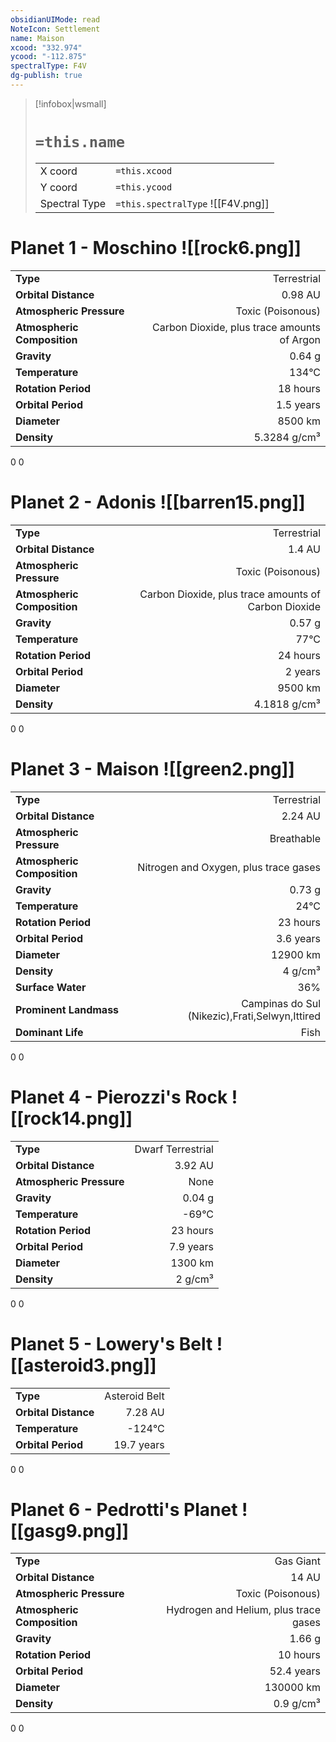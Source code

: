 ```yaml
---
obsidianUIMode: read
NoteIcon: Settlement
name: Maison
xcood: "332.974"
ycood: "-112.875"
spectralType: F4V
dg-publish: true
---
```

> [!infobox|wsmall]
> # `=this.name`
> | | |
> | - | - |
> | X coord | `=this.xcood` |
> | Y coord| `=this.ycood` |
> | Spectral Type | `=this.spectralType` ![[F4V.png]] |

# Planet 1 - Moschino ![[rock6.png]]
|                             |                           |
| --------------------------- | -------------------------:|
| **Type**                    |             Terrestrial |
| **Orbital Distance**        |   0.98 AU |
| **Atmospheric Pressure**    |       Toxic (Poisonous) |
| **Atmospheric Composition** |      Carbon Dioxide, plus trace amounts of Argon |
| **Gravity**                 |        0.64 g |
| **Temperature**             |    134°C |
| **Rotation Period**         |  18 hours |
| **Orbital Period** | 1.5 years |
| **Diameter**                |      8500 km | 
| **Density**                 |    5.3284 g/cm³ |



0
0



# Planet 2 - Adonis ![[barren15.png]]
|                             |                           |
| --------------------------- | -------------------------:|
| **Type**                    |             Terrestrial |
| **Orbital Distance**        |   1.4 AU |
| **Atmospheric Pressure**    |       Toxic (Poisonous) |
| **Atmospheric Composition** |      Carbon Dioxide, plus trace amounts of Carbon Dioxide |
| **Gravity**                 |        0.57 g |
| **Temperature**             |    77°C |
| **Rotation Period**         |  24 hours |
| **Orbital Period** | 2 years |
| **Diameter**                |      9500 km | 
| **Density**                 |    4.1818 g/cm³ |



0
0



# Planet 3 - Maison ![[green2.png]]
|                             |                           |
| --------------------------- | -------------------------:|
| **Type**                    |             Terrestrial |
| **Orbital Distance**        |   2.24 AU |
| **Atmospheric Pressure**    |       Breathable |
| **Atmospheric Composition** |      Nitrogen and Oxygen, plus trace gases |
| **Gravity**                 |        0.73 g |
| **Temperature**             |    24°C |
| **Rotation Period**         |  23 hours |
| **Orbital Period** | 3.6 years |
| **Diameter**                |      12900 km | 
| **Density**                 |    4 g/cm³ |
| **Surface Water**           |           36% | 
| **Prominent Landmass**      |         Campinas do Sul (Nikezic),Frati,Selwyn,Ittired | 
| **Dominant Life**           |         Fish |



0
0



# Planet 4 - Pierozzi's Rock ![[rock14.png]]
|                             |                           |
| --------------------------- | -------------------------:|
| **Type**                    |             Dwarf Terrestrial |
| **Orbital Distance**        |   3.92 AU |
| **Atmospheric Pressure**    |       None |
| **Gravity**                 |        0.04 g |
| **Temperature**             |    -69°C |
| **Rotation Period**         |  23 hours |
| **Orbital Period** | 7.9 years |
| **Diameter**                |      1300 km | 
| **Density**                 |    2 g/cm³ |



0
0



# Planet 5 - Lowery's Belt ![[asteroid3.png]]
|                             |                           |
| --------------------------- | -------------------------:|
| **Type**                    |             Asteroid Belt |
| **Orbital Distance**        |   7.28 AU |
| **Temperature**             |    -124°C |
| **Orbital Period** | 19.7 years |



0
0



# Planet 6 - Pedrotti's Planet ![[gasg9.png]]
|                             |                           |
| --------------------------- | -------------------------:|
| **Type**                    |             Gas Giant |
| **Orbital Distance**        |   14 AU |
| **Atmospheric Pressure**    |       Toxic (Poisonous) |
| **Atmospheric Composition** |      Hydrogen and Helium, plus trace gases |
| **Gravity**                 |        1.66 g |
| **Rotation Period**         |  10 hours |
| **Orbital Period** | 52.4 years |
| **Diameter**                |      130000 km | 
| **Density**                 |    0.9 g/cm³ |



0
0



